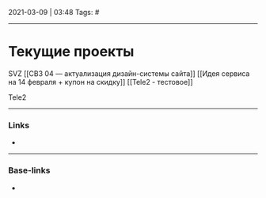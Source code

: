2021-03-09 | 03:48
Tags: #
___

# Текущие проекты 

SVZ
[[СВЗ 04 — актуализация дизайн-системы сайта]]
[[Идея сервиса на 14 февраля + купон на скидку]]
[[Tele2 - тестовое]]

Tele2




___
### Links
- 

___
### Base-links
- 

